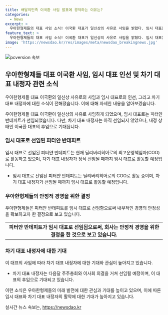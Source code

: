 ```yaml
---
title: 배달의민족 이국환 사임 발표에 경악하는 이유는?
categories:
  - News
excerpt: >
  우아한형제들의 대표 사임 소식! 이국환 대표가 일신상의 사유로 사임을 밝혔다. 임시 대표는 피터얀 반데피트가 맡으며, 차기 대표 내정자는 내년 주주총회와 이사회를 거친 후 선임될 예정이다. 지난해 우아한형제들의 매출은 15.9% 증가한 3조4155억원이며, 영업이익은 전년 대비 65% 성장한 6998억원이었다. 이 대표의 갑작스러운 사임으로 독일 모기업 딜리버리히어로의 압박과 대주주와의 갈등설이 제기되고 있다.
feature_text: >
  우아한형제들의 대표 사임 소식! 이국환 대표가 일신상의 사유로 사임을 밝혔다. 임시 대표는 피터얀 반데피트가 맡으며, 차기 대표 내정자는 내년 주주총회와 이사회를 거친 후 선임될 예정이다. 지난해 우아한형제들의 매출은 15.9% 증가한 3조4155억원이며, 영업이익은 전년 대비 65% 성장한 6998억원이었다. 이 대표의 갑작스러운 사임으로 독일 모기업 딜리버리히어로의 압박과 대주주와의 갈등설이 제기되고 있다.
image: 'https://newsdao.kr/res/images/meta/newsdao_breakingnews.jpg'
---
```


<p><img src="https://newsdao.kr/res/images/meta/newsdao_breakingnews.jpg" alt="pcversion 속보" /></p>

<h2 data-ke-size="size26">우아한형제들 대표 이국환 사임, 임시 대표 인선 및 차기 대표 내정자 관련 소식</h2>

<p>우아한형제들 대표 이국환의 일신상 사유로의 사임과 임시 대표로의 인선, 그리고 차기 대표 내정자에 대한 소식이 전해졌습니다. 이에 대해 자세한 내용을 알아보겠습니다.</p>

<p data-ke-size="size16">우아한형제들 대표 이국환이 일신상의 사유로 사임하게 되었으며, 임시 대표로는 피터얀 반데피트가 선임되었습니다. 다만, 차기 대표 내정자는 아직 선임되지 않았으나, 내정 상태인 이국환 대표의 후임으로 기대됩니다.</p>

<h3 data-ke-size="size24">임시 대표로 선임된 피터얀 반데피트</h3>

<p>임시 대표로 선임된 피터얀 반데피트는 현재 딜리버리히어로의 최고운영책임자(COO)로 활동하고 있으며, 차기 대표 내정자가 정식 선임될 때까지 임시 대표로 활동할 예정입니다.</p>

<ul>
  <li>임시 대표로 선임된 피터얀 반데피트는 딜리버리히어로의 COO로 활동 중이며, 차기 대표 내정자가 선임될 때까지 임시 대표로 활동할 예정입니다.</li>
</ul>

<h3 data-ke-size="size24">우아한형제들의 안정적 경영을 위한 결정</h3>

<p>우아한형제들은 피터얀 반데피트를 임시 대표로 선임함으로써 내부적인 경영의 안정성을 확보하고자 한 결정으로 보고 있습니다.</p>

<table>
  <tr>
    <td style="text-align: center; height: 17px;"><b>피터얀 반데피트가 임시 대표로 선임됨으로써, 회사는 안정적 경영을 위한 결정을 한 것으로 보고 있습니다.</b></td>
  </tr>
</table>

<h3 data-ke-size="size24">차기 대표 내정자에 대한 기대</h3>

<p>이 대표의 사임에 따라 차기 대표 내정자에 대한 기대와 관심이 높아지고 있습니다.</p>

<ul>
  <li>차기 대표 내정자는 다음달 주주총회와 이사회 의결을 거쳐 선임될 예정이며, 이 대표의 후임으로 기대되고 있습니다.</li>
</ul>

<p>이런 소식은 우아한형제들의 미래 발전에 대한 관심과 기대를 높이고 있으며, 이에 따른 임시 대표와 차기 대표 내정자의 활약에 대한 기대가 높아지고 있습니다.</p>
실시간 뉴스 속보는, <a href="https://newsdao.kr" rel="dofollow">https://newsdao.kr</a>


